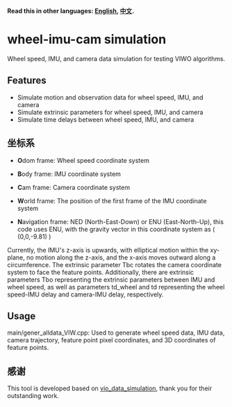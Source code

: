**Read this in other languages: [English](README.md), [中文](README_zh.md).**
# wheel-imu-cam simulation
Wheel speed, IMU, and camera data simulation for testing VIWO algorithms.

## Features
- Simulate motion and observation data for wheel speed, IMU, and camera
- Simulate extrinsic parameters for wheel speed, IMU, and camera
- Simulate time delays between wheel speed, IMU, and camera

## 坐标系
- **O**dom frame: Wheel speed coordinate system

- **B**ody frame: IMU coordinate system

- **C**am frame: Camera coordinate system

- **W**orld frame: The position of the first frame of the IMU coordinate system

- **N**avigation frame: NED (North-East-Down) or ENU (East-North-Up), this code uses ENU, with the gravity vector in this coordinate system as \( (0,0,-9.81) \)

Currently, the IMU's z-axis is upwards, with elliptical motion within the xy-plane, no motion along the z-axis, and the x-axis moves outward along a circumference. The extrinsic parameter Tbc rotates the camera coordinate system to face the feature points. Additionally, there are extrinsic parameters Tbo representing the extrinsic parameters between IMU and wheel speed, as well as parameters td_wheel and td representing the wheel speed-IMU delay and camera-IMU delay, respectively.
## Usage
main/gener_alldata_VIW.cpp: Used to generate wheel speed data, IMU data, camera trajectory, feature point pixel coordinates, and 3D coordinates of feature points.

## 感谢
This tool is developed based on [vio_data_simulation](https://github.com/HeYijia/vio_data_simulation), thank you for their outstanding work.